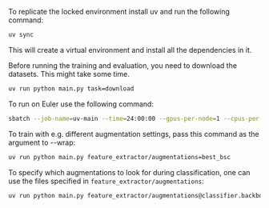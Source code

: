 To replicate the locked environment install uv and run the following command:

```bash
uv sync
```

This will create a virtual environment and install all the dependencies in it.

Before running the training and evaluation, you need to download the datasets. This might take some time.

```bash
uv run python main.py task=download
```

To run on Euler use the following command:

```bash
sbatch --job-name=uv-main --time=24:00:00 --gpus-per-node=1 --cpus-per-task=1 --mem-per-cpu=32G --output=uv-main-%j.out --wrap="uv run python main.py"
```

To train with e.g. different augmentation settings, pass this command as the argument to --wrap:

```bash
uv run python main.py feature_extractor/augmentations=best_bsc
```

To specify which augmentations to look for during classification, one can use the files specified in `feature_extractor/augmentations`:

```bash
uv run python main.py feature_extractor/augmentations@classifier.backbone_augs=harnet
```